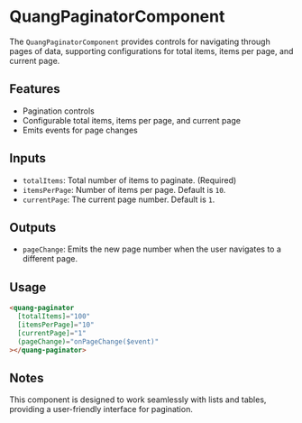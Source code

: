 # QuangPaginatorComponent

The `QuangPaginatorComponent` provides controls for navigating through pages of data, supporting configurations for total items, items per page, and current page.

## Features
- Pagination controls
- Configurable total items, items per page, and current page
- Emits events for page changes

## Inputs
- `totalItems`: Total number of items to paginate. (Required)
- `itemsPerPage`: Number of items per page. Default is `10`.
- `currentPage`: The current page number. Default is `1`.

## Outputs
- `pageChange`: Emits the new page number when the user navigates to a different page.

## Usage
```html
<quang-paginator
  [totalItems]="100"
  [itemsPerPage]="10"
  [currentPage]="1"
  (pageChange)="onPageChange($event)"
></quang-paginator>
```

## Notes
This component is designed to work seamlessly with lists and tables, providing a user-friendly interface for pagination.
